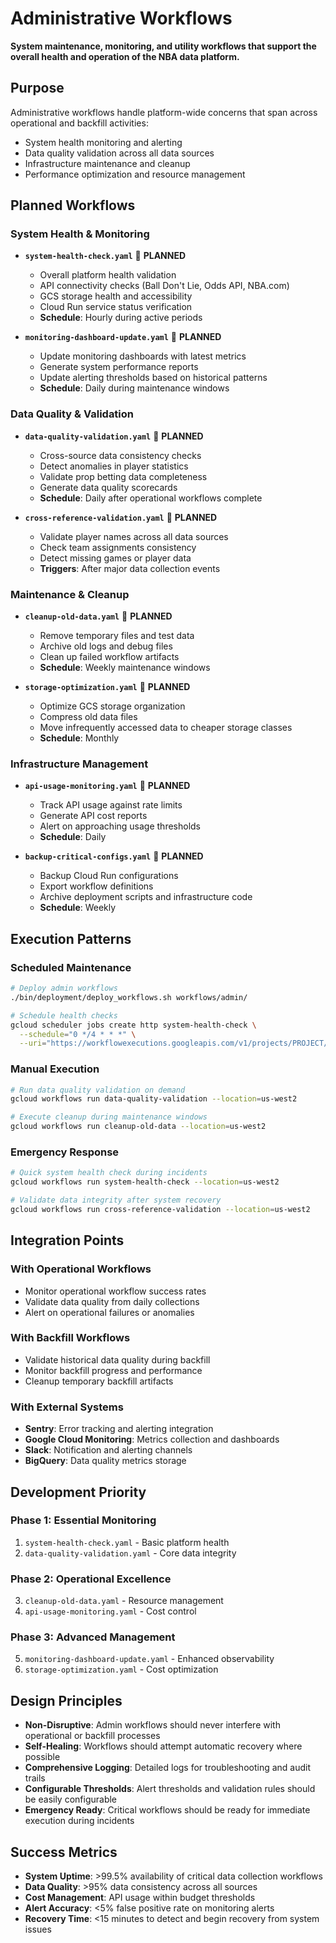# Administrative Workflows

**System maintenance, monitoring, and utility workflows that support the overall health and operation of the NBA data platform.**

## Purpose

Administrative workflows handle platform-wide concerns that span across operational and backfill activities:
- System health monitoring and alerting
- Data quality validation across all data sources
- Infrastructure maintenance and cleanup
- Performance optimization and resource management

## Planned Workflows

### System Health & Monitoring
- **`system-health-check.yaml`** 🔄 **PLANNED**
  - Overall platform health validation
  - API connectivity checks (Ball Don't Lie, Odds API, NBA.com)
  - GCS storage health and accessibility
  - Cloud Run service status verification
  - **Schedule**: Hourly during active periods

- **`monitoring-dashboard-update.yaml`** 🔄 **PLANNED**  
  - Update monitoring dashboards with latest metrics
  - Generate system performance reports
  - Update alerting thresholds based on historical patterns
  - **Schedule**: Daily during maintenance windows

### Data Quality & Validation
- **`data-quality-validation.yaml`** 🔄 **PLANNED**
  - Cross-source data consistency checks
  - Detect anomalies in player statistics  
  - Validate prop betting data completeness
  - Generate data quality scorecards
  - **Schedule**: Daily after operational workflows complete

- **`cross-reference-validation.yaml`** 🔄 **PLANNED**
  - Validate player names across all data sources
  - Check team assignments consistency  
  - Detect missing games or player data
  - **Triggers**: After major data collection events

### Maintenance & Cleanup
- **`cleanup-old-data.yaml`** 🔄 **PLANNED**
  - Remove temporary files and test data
  - Archive old logs and debug files
  - Clean up failed workflow artifacts
  - **Schedule**: Weekly maintenance windows

- **`storage-optimization.yaml`** 🔄 **PLANNED**
  - Optimize GCS storage organization
  - Compress old data files
  - Move infrequently accessed data to cheaper storage classes
  - **Schedule**: Monthly

### Infrastructure Management  
- **`api-usage-monitoring.yaml`** 🔄 **PLANNED**
  - Track API usage against rate limits
  - Generate API cost reports
  - Alert on approaching usage thresholds
  - **Schedule**: Daily

- **`backup-critical-configs.yaml`** 🔄 **PLANNED**
  - Backup Cloud Run configurations
  - Export workflow definitions
  - Archive deployment scripts and infrastructure code
  - **Schedule**: Weekly

## Execution Patterns

### Scheduled Maintenance
```bash
# Deploy admin workflows
./bin/deployment/deploy_workflows.sh workflows/admin/

# Schedule health checks  
gcloud scheduler jobs create http system-health-check \
  --schedule="0 */4 * * *" \
  --uri="https://workflowexecutions.googleapis.com/v1/projects/PROJECT/locations/REGION/workflows/system-health-check/executions"
```

### Manual Execution
```bash
# Run data quality validation on demand
gcloud workflows run data-quality-validation --location=us-west2

# Execute cleanup during maintenance windows
gcloud workflows run cleanup-old-data --location=us-west2
```

### Emergency Response
```bash
# Quick system health check during incidents
gcloud workflows run system-health-check --location=us-west2

# Validate data integrity after system recovery
gcloud workflows run cross-reference-validation --location=us-west2
```

## Integration Points

### With Operational Workflows
- Monitor operational workflow success rates
- Validate data quality from daily collections
- Alert on operational failures or anomalies

### With Backfill Workflows  
- Validate historical data quality during backfill
- Monitor backfill progress and performance
- Cleanup temporary backfill artifacts

### With External Systems
- **Sentry**: Error tracking and alerting integration
- **Google Cloud Monitoring**: Metrics collection and dashboards
- **Slack**: Notification and alerting channels
- **BigQuery**: Data quality metrics storage

## Development Priority

### Phase 1: Essential Monitoring
1. `system-health-check.yaml` - Basic platform health
2. `data-quality-validation.yaml` - Core data integrity  

### Phase 2: Operational Excellence
3. `cleanup-old-data.yaml` - Resource management
4. `api-usage-monitoring.yaml` - Cost control

### Phase 3: Advanced Management
5. `monitoring-dashboard-update.yaml` - Enhanced observability
6. `storage-optimization.yaml` - Cost optimization

## Design Principles

- **Non-Disruptive**: Admin workflows should never interfere with operational or backfill processes
- **Self-Healing**: Workflows should attempt automatic recovery where possible
- **Comprehensive Logging**: Detailed logs for troubleshooting and audit trails
- **Configurable Thresholds**: Alert thresholds and validation rules should be easily configurable
- **Emergency Ready**: Critical workflows should be ready for immediate execution during incidents

## Success Metrics

- **System Uptime**: >99.5% availability of critical data collection workflows
- **Data Quality**: >95% data consistency across all sources  
- **Cost Management**: API usage within budget thresholds
- **Alert Accuracy**: <5% false positive rate on monitoring alerts
- **Recovery Time**: <15 minutes to detect and begin recovery from system issues